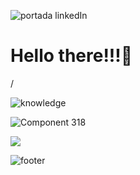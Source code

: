 ![portada linkedIn](https://github.com/DIGORACCOON4279/DIGORACCOON4279/assets/88150970/7b89ca38-4816-4c8e-89d8-b183614af8f0)

<h1>Hello there!!!👋</h1>/


<!--
**DIGORACCOON4279/DIGORACCOON4279** is a ✨ _special_ ✨ repository because its `README.md` (this file) appears on your GitHub profile.

Here are some ideas to get you started:

- 🔭 I’m currently working on ...
- 🌱 I’m currently learning UX/UI development, JS, and RoR
- 👯 I’m looking to collaborate on ...
- 🤔 I’m looking for help with ...!
- 💬 Ask me about my current projects
- 📫 How to reach me: 

- 😄 Pronouns: ...
- ⚡ Fun fact: ..
-->
![knowledge](https://github.com/DIGORACCOON4279/DIGORACCOON4279/assets/88150970/cbbb2a0b-e602-4173-a6be-eca7d52124b6)



![Component 318](https://github.com/DIGORACCOON4279/DIGORACCOON4279/assets/88150970/bdbccc56-966a-43f5-ad94-3493a4163211)

<a href="https://www.linkedin.com/in/diegomarinmora/">
<img src="https://iconos8.es/icon/xuvGCOXi8Wyg/linkedin">
</a>


![footer](https://github.com/DIGORACCOON4279/DIGORACCOON4279/assets/88150970/7f8b5ae3-5a13-414d-a38e-d06eaafaff63)
